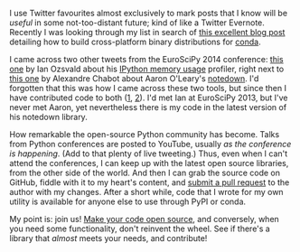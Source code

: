 <!--
.. title: The SciPy ecosystem belongs to everyone
.. slug: the-scipy-ecosystem-belongs-to-everyone
.. date: 2015-05-04 20:38:56
.. tags: GitHub,open-source,Planet SciPy,Python,conference,programming
.. category: 
.. link: 
.. description: 
.. type: text
.. has_math: no
.. status: published
.. wp-status: publish
-->

<html><body><p>I use Twitter favourites almost exclusively to mark posts that I know will be <em>useful</em> in some not-too-distant future; kind of like a Twitter Evernote. Recently I was looking through my list in search of <a href="http://www.pydanny.com/building-conda-packages-for-multiple-operating-systems.html">this excellent blog post</a> detailing how to build cross-platform binary distributions for <a href="http://conda.pydata.org/docs/">conda</a>.

I came across two other tweets from the EuroSciPy 2014 conference: <a href="https://twitter.com/ianozsvald/status/505739079590608896">this one</a> by Ian Ozsvald about his <a href="https://github.com/ianozsvald/ipython_memory_usage">IPython memory usage</a> profiler, right next to <a href="https://twitter.com/AlexChabotL/status/505746290412888065">this one</a> by Alexandre Chabot about Aaron O'Leary's <a href="https://github.com/aaren/notedown">notedown</a>. I'd forgotten that this was how I came across these two tools, but since then I have contributed code to both (<a href="https://github.com/ianozsvald/ipython_memory_usage/pull/1">1</a>, <a href="https://github.com/aaren/notedown/pull/15">2</a>). I'd met Ian at EuroSciPy 2013, but I've never met Aaron, yet nevertheless there is my code in the latest version of his notedown library.

How remarkable the open-source Python community has become. Talks from Python conferences are posted to YouTube, usually <em>as the conference is happening</em>. (Add to that plenty of live tweeting.) Thus, even when I can't attend the conferences, I can keep up with the latest open source libraries, from the other side of the world. And then I can grab the source code on GitHub, fiddle with it to my heart's content, and <a href="https://help.github.com/articles/using-pull-requests/">submit a pull request</a> to the author with my changes. After a short while, code that I wrote for my own utility is available for anyone else to use through PyPI or conda.

My point is: join us! <a href="http://www.astrobetter.com/blog/2014/03/10/the-whys-and-hows-of-licensing-scientific-code/">Make your code open source</a>, and conversely, when you need some functionality, don't reinvent the wheel. See if there's a library that <em>almost</em> meets your needs, and contribute!</p></body></html>

